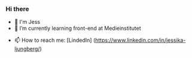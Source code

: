 ### Hi there 



- 👋 I'm Jess 
- 🌱 I’m currently learning front-end at Medieinstitutet
<!--- - 🔭 I’m currently working on...
- 👯 I’m looking to collaborate on ...
- 🤔 I’m looking for help with ...
- 💬 Ask me about ...--->
- 📫 How to reach me: [LindedIn] (https://www.linkedin.com/in/jessika-ljungberg/)
<!---  😄 Pronouns: ...
- ⚡ Fun fact: ...--->

